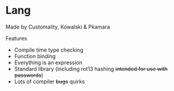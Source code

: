 # Lang
Made by Customality, Kowalski & Pkamara

Features
* Compile time type checking
* Function binding
* Everything is an expression
* Standard library (including rot13 hashing ~~intended for use with passwords~~)
* Lots of compiler ~~bugs~~ quirks